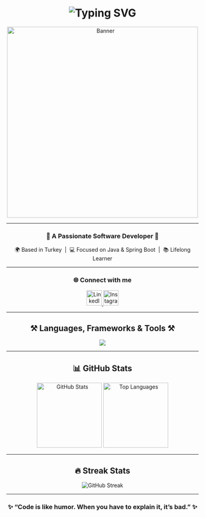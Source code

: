 <h1 align="center">
  <img src="https://readme-typing-svg.herokuapp.com?font=Righteous&size=35&center=true&vCenter=true&width=500&height=70&duration=4000&lines=Hi+There!+👋;+I'm+Ömer+Ünaldı!;" alt="Typing SVG">
</h1>

<p align="center">
  <img src="https://miro.medium.com/v2/resize:fit:828/format:webp/1*lljLS8ATT8se2QmoTph6uw.png" width="500" alt="Banner" />
</p>

---

<h3 align="center">🚀 A Passionate Software Developer 🚀</h3>

<p align="center">
  🌍 Based in Turkey &nbsp;|&nbsp; 💻 Focused on Java & Spring Boot &nbsp;|&nbsp; 📚 Lifelong Learner
</p>

---

<h3 align="center">🌐 Connect with me</h3>
<p align="center">
  <a href="https://linkedin.com/in/omerunaldi01" target="_blank">
    <img src="https://skillicons.dev/icons?i=linkedin" alt="LinkedIn" height="40" />
  </a>
  <a href="https://instagram.com/omerunaldi01" target="_blank">
    <img src="https://skillicons.dev/icons?i=instagram" alt="Instagram" height="40" />
  </a>
</p>

---

<h2 align="center">⚒️ Languages, Frameworks & Tools ⚒️</h2>

<p align="center">
  <img src="https://skillicons.dev/icons?i=java,spring,postgres,postman,git,github,docker" />
</p>

---

<h2 align="center">📊 GitHub Stats</h2>

<p align="center">
  <img src="https://github-readme-stats.vercel.app/api?username=omerunaldi01&show_icons=true&theme=radical" alt="GitHub Stats" height="170"/>
  <img src="https://github-readme-stats.vercel.app/api/top-langs/?username=omerunaldi01&layout=compact&theme=radical" alt="Top Languages" height="170"/>
</p>

---

<h2 align="center">🔥 Streak Stats</h2>
<p align="center">
  <img src="https://streak-stats.demolab.com?user=omerunaldi01&theme=radical" alt="GitHub Streak" />
</p>

---

<h3 align="center">✨ “Code is like humor. When you have to explain it, it’s bad.” ✨</h3>
